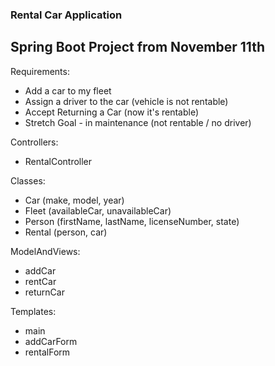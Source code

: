 ### Rental Car Application
## Spring Boot Project from November 11th

Requirements:

* Add a car to my fleet
* Assign a driver to the car (vehicle is not rentable)
* Accept Returning a Car (now it's rentable)
* Stretch Goal - in maintenance (not rentable / no driver)

Controllers: 

* RentalController

Classes:

* Car (make, model, year)
* Fleet (availableCar, unavailableCar)
* Person (firstName, lastName, licenseNumber, state)
* Rental (person, car)

ModelAndViews: 

* addCar
* rentCar
* returnCar

Templates:

* main
* addCarForm
* rentalForm